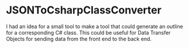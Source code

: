 # JSONToCsharpClassConverter
I had an idea for a small tool to make a tool that could generate an outline for a corresponding C# class. This could be useful for Data Transfer Objects for sending data from the front end to the back end. 
